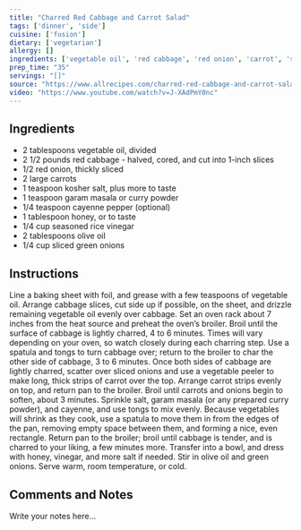```yaml
---
title: "Charred Red Cabbage and Carrot Salad"
tags: ['dinner', 'side']
cuisine: ['fusion']
dietary: ['vegetarian']
allergy: []
ingredients: ['vegetable oil', 'red cabbage', 'red onion', 'carrot', 'salt', 'garam masala', 'curry powder', 'cayenne pepper', 'honey', 'seasoned rice vinegar', 'olive oil', 'green onions']
prep_time: "35"
servings: "[]"
source: "https://www.allrecipes.com/charred-red-cabbage-and-carrot-salad-recipe-8606297"
video: "https://www.youtube.com/watch?v=J-XAdPmY0nc"
---
```


## Ingredients
- 2 tablespoons vegetable oil, divided
- 2 1/2 pounds red cabbage - halved, cored, and cut into 1-inch slices
- 1/2 red onion, thickly sliced
- 2 large carrots
- 1 teaspoon kosher salt, plus more to taste
- 1 teaspoon garam masala or curry powder
- 1/4 teaspoon cayenne pepper (optional)
- 1 tablespoon honey, or to taste
- 1/4 cup seasoned rice vinegar
- 2 tablespoons olive oil 
- 1/4 cup sliced green onions

## Instructions

Line a baking sheet with foil, and grease with a few teaspoons of vegetable oil. Arrange cabbage slices, cut side up if possible, on the sheet, and drizzle remaining vegetable oil evenly over cabbage.
Set an oven rack about 7 inches from the heat source and preheat the oven’s broiler.
Broil until the surface of cabbage is lightly charred, 4 to 6 minutes. Times will vary depending on your oven, so watch closely during each charring step.
Use a spatula and tongs to turn cabbage over; return to the broiler to char the other side of cabbage, 3 to 6 minutes.
Once both sides of cabbage are lightly charred, scatter over sliced onions and use a vegetable peeler to make long, thick strips of carrot over the top. Arrange carrot strips evenly on top, and return pan to the broiler.
Broil until carrots and onions begin to soften, about 3 minutes.
Sprinkle salt, garam masala (or any prepared curry powder), and cayenne, and use tongs to mix evenly. Because vegetables will shrink as they cook, use a spatula to move them in from the edges of the pan, removing empty space between them, and forming a nice, even rectangle.
Return pan to the broiler; broil until cabbage is tender, and is charred to your liking, a few minutes more.
Transfer into a bowl, and dress with honey, vinegar, and more salt if needed. Stir in olive oil and green onions. Serve warm, room temperature, or cold.

## Comments and Notes

Write your notes here...